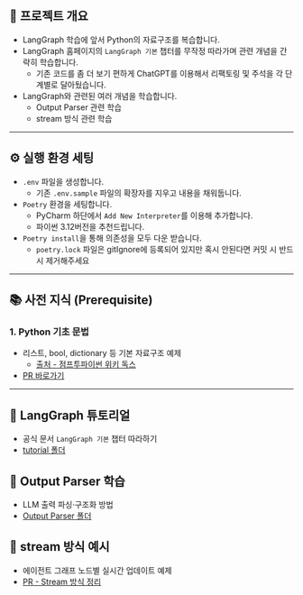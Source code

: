 ## 📘 프로젝트 개요

- LangGraph 학습에 앞서 Python의 자료구조를 복습합니다.
- LangGraph 홈페이지의 `LangGraph 기본` 챕터를 무작정 따라가며 관련 개념을 간략히 학습합니다.
  - 기존 코드를 좀 더 보기 편하게 ChatGPT를 이용해서 리팩토링 및 주석을 각 단계별로 달아뒀습니다.
- LangGraph와 관련된 여러 개념을 학습합니다.
  - Output Parser 관련 학습
  - stream 방식 관련 학습
 
-------------------------
 
## ⚙️ 실행 환경 세팅

- `.env` 파일을 생성합니다.
  - 기존 `.env.sample` 파일의 확장자를 지우고 내용을 채워둡니다.
- `Poetry` 환경을 세팅합니다.
  - PyCharm 하단에서 `Add New Interpreter`를 이용해 추가합니다.
  - 파이썬 3.12버전을 추천드립니다.
- `Poetry install`을 통해 의존성을 모두 다운 받습니다.
  - `poetry.lock` 파일은 gitIgnore에 등록되어 있지만 혹시 안된다면 커밋 시 반드시 제거해주세요

-------------------------

## 📚 사전 지식 (Prerequisite)

### 1. Python 기초 문법

- 리스트, bool, dictionary 등 기본 자료구조 예제
  - [출처 - 점프투파이썬 위키 독스](https://wikidocs.net/book/1)
- [PR 바로가기](https://github.com/CheorHyeon/LangGraphTutorial/pull/4)

-------------------------

## 🚀 LangGraph 튜토리얼
- 공식 문서 `LangGraph 기본` 챕터 따라하기
- [tutorial 폴더](https://github.com/CheorHyeon/LangGraphTutorial/tree/main/tutorial)

## 🔧 Output Parser 학습
- LLM 출력 파싱·구조화 방법 
- [Output Parser 폴더](https://github.com/CheorHyeon/LangGraphTutorial/blob/main/outputParser/README.md)

## 💬 stream 방식 예시
- 에이전트 그래프 노드별 실시간 업데이트 예제
- [PR - Stream 방식 정리](https://github.com/CheorHyeon/LangGraphTutorial/pull/2)
